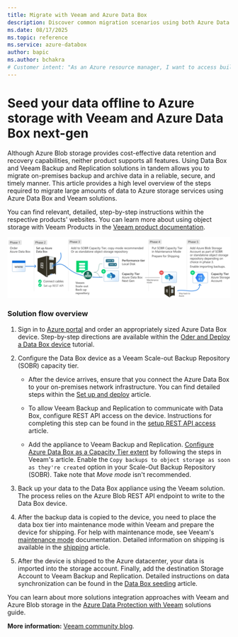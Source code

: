 ```yaml
---
title: Migrate with Veeam and Azure Data Box
description: Discover common migration scenarios using both Azure Data Box and Veeam solutions.
ms.date: 08/17/2025
ms.topic: reference
ms.service: azure-databox
author: bapic
ms.author: bchakra
# Customer intent: "As an Azure resource manager, I want to access built-in policy definitions for Azure Data Box, so that I can implement governance and compliance measures effectively across my resources."
---
```


<!--
Initial score: 65 (404/20)
Curremnt score: 100 (448/0 false-positive)
-->

# Seed your data offline to Azure storage with Veeam and Azure Data Box next-gen

Although Azure Blob storage provides cost-effective data retention and recovery capabilities, neither product supports all features. Using Data Box and Veeam Backup and Replication solutions in tandem allows you to migrate on-premises backup and archive data in a reliable, secure, and timely manner. This article provides a high level overview of the steps required to migrate large amounts of data to Azure storage services using Azure Data Box and Veeam solutions.

You can find relevant, detailed, step-by-step instructions within the respective products' websites. You can learn more about using object storage with Veeam Products in the [Veeam product documentation](https://www.veeam.com/kb4241).

[![Diagram of a Veeam and Azure Data Box workflow describing the various stages of offline-seeding to Azure.](media/migrate-veeam-and-data-box/workflow.png)](media/migrate-veeam-and-data-box/workflow.png#lightbox)

### Solution flow overview

1. Sign in to [Azure portal](https://portal.azure.com/) and order an appropriately sized Azure Data Box device. Step-by-step directions are available within the [Oder and Deploy a Data Box device](data-box-deploy-ordered.md) tutorial.

2. Configure the Data Box device as a Veeam Scale-out Backup Repository (SOBR) capacity tier.

    - After the device arrives, ensure that you connect the Azure Data Box to your on-premises network infrastructure. You can find detailed steps within the [Set up and deploy](data-box-deploy-set-up.md) article.

    - To allow Veeam Backup and Replication to communicate with Data Box, configure REST API access on the device. Instructions for completing this step can be found in the [setup REST API access](data-box-deploy-copy-data-via-rest.md) article.

    - Add the appliance to Veeam Backup and Replication. [Configure Azure Data Box as a Capacity Tier extent](https://helpcenter.veeam.com/docs/backup/hyperv/data_box_seeding.html) by following the steps in Veeam's article. Enable the `Copy backups to object storage as soon as they're created` option in your Scale-Out Backup Repository (SOBR). Take note that *Move mode* isn't recommended.

3. Back up your data to the Data Box appliance using the Veeam solution. The process relies on the Azure Blob REST API endpoint to write to the Data Box device.

4. After the backup data is copied to the device, you need to place the data box tier into maintenance mode within Veeam and prepare the device for shipping. For help with maintenance mode, see Veeam's [maintenance mode](https://helpcenter.veeam.com/docs/backup/hyperv/sobr_maintenance.html) documentation. Detailed information on shipping is available in the [shipping](https://helpcenter.veeam.com/docs/backup/hyperv/data_box_seeding.html) article.

5. After the device is shipped to the Azure datacenter, your data is imported into the storage account. Finally, add the destination Storage Account to Veeam Backup and Replication. Detailed instructions on data synchronization can be found in the [Data Box seeding](https://helpcenter.veeam.com/docs/backup/hyperv/data_box_seeding.html?ver=120) article.

You can learn about more solutions integration approaches with Veeam and Azure Blob storage in the [Azure Data Protection with Veeam](/azure/storage/solution-integration/validated-partners/backup-archive-disaster-recovery/veeam/veeam-solution-guide) solutions guide.

**More information:** [Veeam community blog](https://community.veeam.com/blogs-and-podcasts-57/seeding-data-with-veeam-and-azure-data-box-next-gen-10819).
